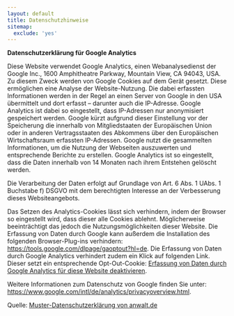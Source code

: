 ```yaml
---
layout: default
title: Datenschutzhinweise
sitemap:
  exclude: 'yes'
---
```


<p><strong>Datenschutzerklärung für Google Analytics</strong></p>
<p><p>Diese Website verwendet Google Analytics, einen Webanalysedienst der Google Inc., 1600 Amphitheatre Parkway, Mountain View, CA 94043, USA. Zu diesem Zweck werden von Google Cookies auf dem Gerät gesetzt. Diese ermöglichen eine Analyse der Website-Nutzung. Die dabei erfassten Informationen werden in der Regel an einen Server von Google in den USA übermittelt und dort erfasst – darunter auch die IP-Adresse. Google Analytics ist dabei so eingestellt, dass IP-Adressen nur anonymisiert gespeichert werden. Google kürzt aufgrund dieser Einstellung vor der Speicherung die innerhalb von Mitgliedstaaten der Europäischen Union oder in anderen Vertragsstaaten des Abkommens über den Europäischen Wirtschaftsraum erfassten IP-Adressen. Google nutzt die gesammelten Informationen, um die Nutzung der Webseiten auszuwerten und entsprechende Berichte zu erstellen. Google Analytics ist so eingestellt, dass die Daten innerhalb von 14 Monaten nach ihrem Entstehen gelöscht werden.</p><p>Die Verarbeitung der Daten erfolgt auf Grundlage von Art. 6 Abs. 1 UAbs. 1 Buchstabe f) DSGVO mit dem berechtigten Interesse an der Verbesserung dieses Websiteangebots.</p><p>Das Setzen des Analytics-Cookies lässt sich verhindern, indem der Browser so eingestellt wird, dass dieser alle Cookies ablehnt. Möglicherweise beeinträchtigt das jedoch die Nutzungsmöglichkeiten dieser Website. Die Erfassung von Daten durch Google kann außerdem die Installation des folgenden Browser-Plug-ins verhindern: <a href="https://tools.google.com/dlpage/gaoptout?hl=de">https://tools.google.com/dlpage/gaoptout?hl=de</a>. Die Erfassung von Daten durch Google Analytics verhindert zudem ein Klick auf folgenden Link. Dieser setzt ein entsprechende Opt-Out-Cookie: <a href="javascript:gaOptout();alert('Google%20Analytics%20wurde%20deaktiviert');">Erfassung von Daten durch Google Analytics für diese Website deaktivieren</a>.</p><p>Weitere Informationen zum Datenschutz von Google finden Sie unter: <a href="https://www.google.com/intl/de/analytics/privacyoverview.html">https://www.google.com/intl/de/analytics/privacyoverview.html</a>.</p></p>
<p>Quelle: <a href="https://www.anwalt.de/vorlage/muster-datenschutzerklaerung.php" rel="nofollow">Muster-Datenschutzerklärung von anwalt.de</a></p>